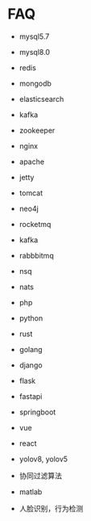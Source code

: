 # FAQ
- mysql5.7
- mysql8.0
- redis
- mongodb
- elasticsearch
- kafka
- zookeeper
- nginx
- apache
- jetty
- tomcat
- neo4j
- rocketmq
- kafka
- rabbbitmq
- nsq
- nats


- php
- python
- rust
- golang

- django
- flask
- fastapi
- springboot
- vue
- react
- yolov8, yolov5
- 协同过滤算法
- matlab
- 人脸识别，行为检测